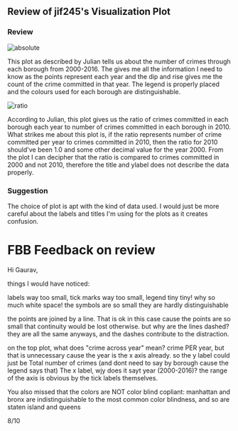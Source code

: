 ## Review of jif245's Visualization Plot

### Review

![](https://github.com/gauravcusp/PUI2017_gb1877/blob/master/HW9_gb1877/absolute_crime.png "absolute")

This plot as described by Julian tells us about the number of crimes through each borough from 2000-2016. The gives me all the information I need to know as the points represent each year and the dip and rise gives me the count of the crime committed in that year. The legend is properly placed and the colours used for each borough are distinguishable. 

![](https://github.com/gauravcusp/PUI2017_gb1877/blob/master/HW9_gb1877/ratio_crime.png "ratio")

According to Julian, this plot gives us the ratio of crimes committed in each borough each year to number of crimes committed in each borough in 2010. What strikes me about this plot is, if the ratio represents number of crime committed per year to crimes committed in 2010, then the ratio for 2010 should've been 1.0 and some other decimal value for the year 2000. From the plot I can decipher that the ratio is compared to crimes committed in 2000 and not 2010, therefore the title and ylabel does not describe the data properly.

### Suggestion

The choice of plot is apt with the kind of data used. I would just be more careful about the labels and titles I'm using for the plots as it creates confusion.

# FBB Feedback on review

Hi Gaurav,

things I would have noticed:

labels way too small, tick marks way too small, legend tiny tiny! why so much white space! the symbols are so small they are hardly distinguishable

the points are joined by a line. That is ok in this case cause the points are so small that continuity would be lost otherwise. but why are the lines dashed? they are all the same anyways, and the dashes contribute to the distraction.

on the top plot, what does "crime across year" mean? crime PER year, but that is unnecessary cause the year is the x axis already. so the y label could just be Total number of crimes (and dont need to say by borough cause the legend says that)
The x label, wjy does it sayt year (2000-2016)? the range of the axis is obvious by the tick labels themselves. 

You also missed that the colors are NOT color blind copliant: manhattan and bronx are indistinguishable to the most common color blindness, and so are staten island and queens

8/10
